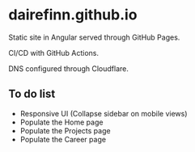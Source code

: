 # dairefinn.github.io

Static site in Angular served through GitHub Pages.

CI/CD with GitHub Actions.

DNS configured through Cloudflare.

## To do list

- Responsive UI (Collapse sidebar on mobile views)
- Populate the Home page
- Populate the Projects page
- Populate the Career page

